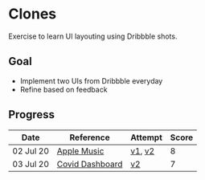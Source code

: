 # Clones

Exercise to learn UI layouting using Dribbble shots.

## Goal

- Implement two UIs from Dribbble everyday
- Refine based on feedback

## Progress

Date      | Reference              | Attempt                    | Score
---       | ---                    | ---                        | ---
02 Jul 20 | [Apple Music][1-d]     | [v1][1-i-v1], [v2][1-i-v2] | 8
03 Jul 20 | [Covid Dashboard][2-d] | [v2][2-i-v1]               | 7

[1-d]: https://dribbble.com/shots/12389560-Apple-Music-Light-Theme
[1-i-v1]: http://applemusicclone.surge.sh/
[1-i-v2]: http://applemusicclone-v2.surge.sh/

[2-d]: https://dribbble.com/shots/12335745-COVID-Information-Dashboard/attachments/3951285?mode=media
[2-i-v1]: http://covid-v1.surge.sh/
